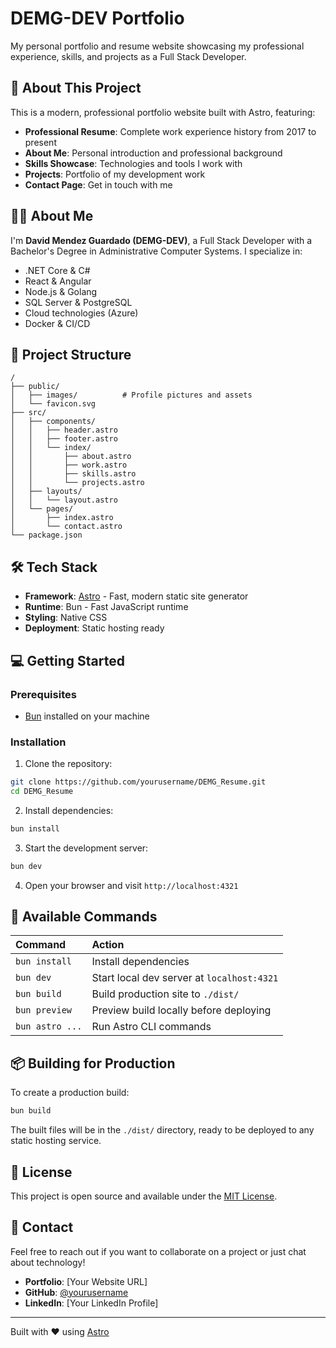 # DEMG-DEV Portfolio

My personal portfolio and resume website showcasing my professional experience, skills, and projects as a Full Stack Developer.

## 🎯 About This Project

This is a modern, professional portfolio website built with Astro, featuring:

- **Professional Resume**: Complete work experience history from 2017 to present
- **About Me**: Personal introduction and professional background
- **Skills Showcase**: Technologies and tools I work with
- **Projects**: Portfolio of my development work
- **Contact Page**: Get in touch with me

## 👨‍💻 About Me

I'm **David Mendez Guardado (DEMG-DEV)**, a Full Stack Developer with a Bachelor's Degree in Administrative Computer Systems. I specialize in:

- .NET Core & C#
- React & Angular
- Node.js & Golang
- SQL Server & PostgreSQL
- Cloud technologies (Azure)
- Docker & CI/CD

## 🚀 Project Structure

```text
/
├── public/
│   ├── images/          # Profile pictures and assets
│   └── favicon.svg
├── src/
│   ├── components/
│   │   ├── header.astro
│   │   ├── footer.astro
│   │   └── index/
│   │       ├── about.astro
│   │       ├── work.astro
│   │       ├── skills.astro
│   │       └── projects.astro
│   ├── layouts/
│   │   └── layout.astro
│   └── pages/
│       ├── index.astro
│       └── contact.astro
└── package.json
```

## 🛠️ Tech Stack

- **Framework**: [Astro](https://astro.build) - Fast, modern static site generator
- **Runtime**: Bun - Fast JavaScript runtime
- **Styling**: Native CSS
- **Deployment**: Static hosting ready

## 💻 Getting Started

### Prerequisites

- [Bun](https://bun.sh) installed on your machine

### Installation

1. Clone the repository:
```sh
git clone https://github.com/yourusername/DEMG_Resume.git
cd DEMG_Resume
```

2. Install dependencies:
```sh
bun install
```

3. Start the development server:
```sh
bun dev
```

4. Open your browser and visit `http://localhost:4321`

## 🧞 Available Commands

| Command           | Action                                           |
| :---------------- | :----------------------------------------------- |
| `bun install`     | Install dependencies                             |
| `bun dev`         | Start local dev server at `localhost:4321`       |
| `bun build`       | Build production site to `./dist/`               |
| `bun preview`     | Preview build locally before deploying           |
| `bun astro ...`   | Run Astro CLI commands                           |

## 📦 Building for Production

To create a production build:

```sh
bun build
```

The built files will be in the `./dist/` directory, ready to be deployed to any static hosting service.

## 📝 License

This project is open source and available under the [MIT License](LICENSE).

## 📧 Contact

Feel free to reach out if you want to collaborate on a project or just chat about technology!

- **Portfolio**: [Your Website URL]
- **GitHub**: [@yourusername](https://github.com/yourusername)
- **LinkedIn**: [Your LinkedIn Profile]

---

Built with ❤️ using [Astro](https://astro.build)
